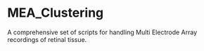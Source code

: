 # MEA_Clustering

A comprehensive set of scripts for handling Multi Electrode Array recordings of retinal tissue.
